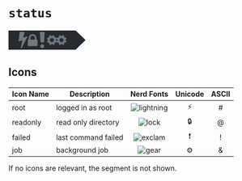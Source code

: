 # `status`

![status](assets/status.png)

## Icons

Icon Name | Description         | Nerd Fonts                  | Unicode   | ASCII
--------- | ------------------- | :-------------------------: | :-------: | :---:
root      | logged in as root   | ![lightning](lightning.png) | &#x26a1;  | #
readonly  | read only directory | ![lock](lock.png)           | &#x1f512; | @
failed    | last command failed | ![exclam](exclam.png)       | &#x2757;  | !
job       | background job      | ![gear](gear.png)           | &#x2699;  | &

If no icons are relevant, the segment is not shown.

